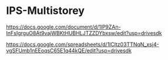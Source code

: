 # IPS-Multistorey
https://docs.google.com/document/d/1lP9ZAn-InFsIgrguO8At9vajWBKtHUBHLJTZZDYbxsw/edit?usp=drivesdk

https://docs.google.com/spreadsheets/d/1lCltz03TTNqN_xsj4-vgSFUmb1nEEoqsC65E1q44kQE/edit?usp=drivesdk